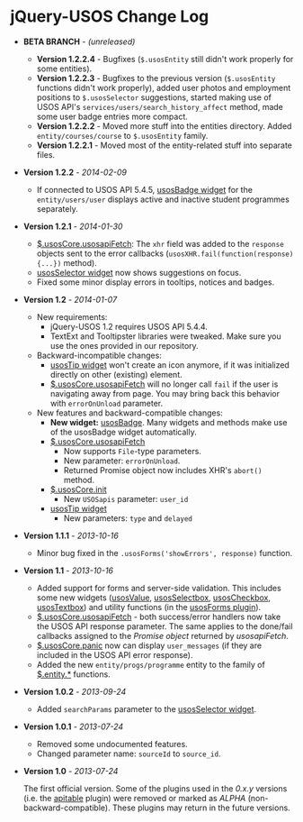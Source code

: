 jQuery-USOS Change Log
======================

  * **BETA BRANCH** - *(unreleased)*

    * **Version 1.2.2.4** - Bugfixes (`$.usosEntity` still didn't work
	  properly for some entities).
    * **Version 1.2.2.3** - Bugfixes to the previous version (`$.usosEntity`
      functions didn't work properly), added user photos and employment
      positions to `$.usosSelector` suggestions, started making use of
      USOS API's `services/users/search_history_affect` method, made some
      user badge entries more compact.
    * **Version 1.2.2.2** - Moved more stuff into the entities directory.
      Added `entity/courses/course` to `$.usosEntity` family. 
    * **Version 1.2.2.1** - Moved most of the entity-related stuff into
      separate files.

  * **Version 1.2.2** - *2014-02-09*

    * If connected to USOS API 5.4.5, [usosBadge widget](widget.badge.md) for
      the `entity/users/user` displays active and inactive student programmes
      separately.
 
  * **Version 1.2.1** - *2014-01-30*

    * [$.usosCore.usosapiFetch](api/core.usosapiFetch.md): The `xhr` field was
      added to the `response` objects sent to the error callbacks
      (`usosXHR.fail(function(response) {...})` method).
    * [usosSelector widget](api/widget.selector.md) now shows suggestions on
      focus.
    * Fixed some minor display errors in tooltips, notices and badges.

  * **Version 1.2** - *2014-01-07*

    * New requirements:
      * jQuery-USOS 1.2 requires USOS API 5.4.4.
      * TextExt and Tooltipster libraries were tweaked. Make sure you use the
        ones provided in our repository.
    * Backward-incompatible changes:
      * [usosTip widget](api/widget.tip.md) won't create an icon anymore, if
        it was initialized directly on other (existing) element.
      * [$.usosCore.usosapiFetch](api/core.usosapiFetch.md) will no longer call
        `fail` if the user is navigating away from page. You may bring back this
        behavior with `errorOnUnload` parameter.
    * New features and backward-compatible changes:
      * **New widget:** [usosBadge](api/widget.badge.md). Many widgets and 
        methods make use of the usosBadge widget automatically.
      * [$.usosCore.usosapiFetch](api/core.usosapiFetch.md)
         * Now supports `File`-type parameters.
         * New parameter: `errorOnUnload`.
         * Returned Promise object now includes XHR's `abort()` method.
      * [$.usosCore.init](api/core.init.md)
         * New `USOSapis` parameter: `user_id`
      * [usosTip widget](api/widget.tip.md)
         * New parameters: `type` and `delayed`

  * **Version 1.1.1** - *2013-10-16*

    * Minor bug fixed in the `.usosForms('showErrors', response)` function.

  * **Version 1.1** - *2013-10-16*
  
    * Added support for forms and server-side validation.
      This includes some new widgets
      ([usosValue](api/widget.value.md),
      [usosSelectbox](api/widget.selectbox.md),
      [usosCheckbox](api/widget.checkbox.md),
      [usosTextbox](api/widget.textbox.md))
      and utility functions (in the [usosForms plugin](api/forms.md)).
    * [$.usosCore.usosapiFetch](api/core.usosapiFetch.md) - both success/error
      handlers now take the USOS API response parameter. The same applies to
      the done/fail callbacks assigned to the *Promise object* returned by
      *usosapiFetch*.
    * [$.usosCore.panic](api/core.panic.md) now can display `user_messages`
      (if they are included in the USOS API error response).
    * Added the new `entity/progs/programme` entity to the family of
      [$.entity.*](api/entity.label.md) functions.

  * **Version 1.0.2** - *2013-09-24*
  
    * Added `searchParams` parameter to the
      [usosSelector widget](api/widget.selector.md).

  * **Version 1.0.1** - *2013-07-24*

    * Removed some undocumented features.
    * Changed parameter name: `sourceId` to `source_id`.

  * **Version 1.0** - *2013-07-24*

    The first official version. Some of the plugins used in the *0.x.y*
    versions (i.e. the [apitable](http://i.imgur.com/hngxh9J.png) plugin) were
    removed or marked as *ALPHA* (non-backward-compatible). These plugins may
    return in the future versions.

